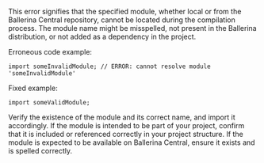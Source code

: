 This error signifies that the specified module, whether local or from the Ballerina Central repository, cannot be located during the compilation process. The module name might be misspelled, not present in the Ballerina distribution, or not added as a dependency in the project.

Erroneous code example:
```
import someInvalidModule; // ERROR: cannot resolve module 'someInvalidModule'
```

Fixed example:
```
import someValidModule;
```

Verify the existence of the module and its correct name, and import it accordingly. If the module is intended to be part of your project, confirm that it is included or referenced correctly in your project structure. If the module is expected to be available on Ballerina Central, ensure it exists and is spelled correctly.
